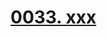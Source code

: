 # [0033. xxx](https://github.com/Tdahuyou/chrome/tree/main/0033.%20xxx)

<!-- region:toc -->

<!-- endregion:toc -->


